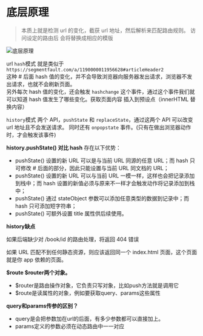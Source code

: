 # 底层原理
>本质上就是检测 url 的变化，截获 url 地址，然后解析来匹配路由规则。
访问设定的路由后 会将<router-view></router-view>替换成相应的模版


![底层原理](https://github.com/luobosiji/blog/blob/master/resources/vue-router.png)

url `hash`模式 就是类似于\
`https://segmentfault.com/a/1190000011956628#articleHeader2`\
这种 # 后面 hash 值的变化，并不会导致浏览器向服务器发出请求，浏览器不发出请求，也就不会刷新页面。\
另外每次 hash 值的变化，还会触发 `hashchange` 这个事件，通过这个事件我们就可以知道 hash 值发生了哪些变化。获取页面内容 插入到预设点（innerHTML 替换内容）

`history`模式
两个 API，`pushState` 和 `replaceState`，通过这两个 API 可以改变 url 地址且不会发送请求。
同时还有 `onpopstate` 事件。(只有在做出浏览器动作时，才会触发该事件)

**history.pushState() 对比 hash** 存在以下优势：
- pushState() 设置的新 URL 可以是与当前 URL 同源的任意 URL；而 hash 只可修改 # 后面的部分，因此只能设置与当前 URL 同文档的 URL；
- pushState() 设置的新 URL 可以与当前 URL 一模一样，这样也会把记录添加到栈中；而 hash 设置的新值必须与原来不一样才会触发动作将记录添加到栈中；
- pushState() 通过 stateObject 参数可以添加任意类型的数据到记录中；而 hash 只可添加短字符串；
- pushState() 可额外设置 title 属性供后续使用。

**history缺点**

如果后端缺少对 /book/id 的路由处理，将返回 404 错误

如果 URL 匹配不到任何静态资源，则应该返回同一个 index.html 页面，这个页面就是你 app 依赖的页面。

**$route $router两个对象。**
- $router是路由操作对象，它负责只写对象，比如push方法就是调用它
- $route是读属性的对象，例如要获取query、params这些属性
  
**query和params传参的区别？**
- query是会把参数加在url的后面，有多少参数都可以直接加上。
- params定义的参数必须在动态路由中一一对应
